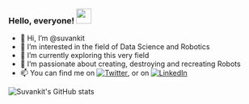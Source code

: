 ### Hello, everyone! <img src="https://raw.githubusercontent.com/MartinHeinz/MartinHeinz/master/wave.gif" width="30px">

- 👋 Hi, I’m @suvankit
- 👀 I’m interested in the field of Data Science and Robotics
- 🌱 I’m currently exploring this very field 
- 💞️ I’m passionate about creating, destroying and recreating Robots
- 📫 You can find me on [![Twitter][1.2]][1], or on [![LinkedIn][2.2]][2]



<!-- Icons -->

[1.2]: http://i.imgur.com/wWzX9uB.png 
[2.2]: https://raw.githubusercontent.com/MartinHeinz/MartinHeinz/master/linkedin-3-16.png 
<!-- Links to your social media accounts -->

[1]: https://twitter.com/thisissuvankit
[2]: https://www.linkedin.com/in/subhankit-prusti-1543ba1b0/

<!---
suvankit/suvankit is a ✨ special ✨ repository because its `README.md` (this file) appears on your GitHub profile.
You can click the Preview link to take a look at your changes.
--->

![Suvankit's GitHub stats](https://github-readme-stats.vercel.app/api?username=suvankit&show_icons=true&theme=monokai)

